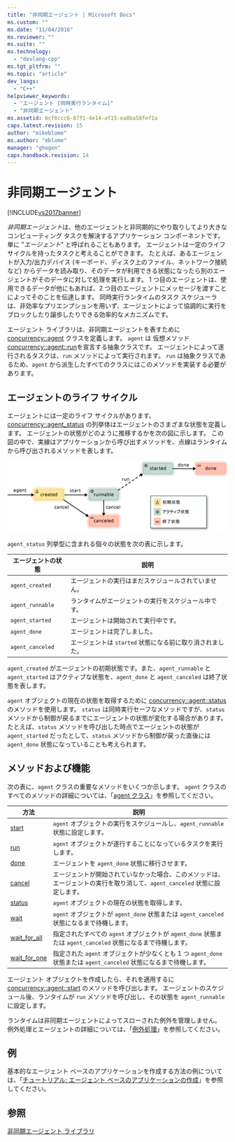 ```yaml
---
title: "非同期エージェント | Microsoft Docs"
ms.custom: ""
ms.date: "11/04/2016"
ms.reviewer: ""
ms.suite: ""
ms.technology: 
  - "devlang-cpp"
ms.tgt_pltfrm: ""
ms.topic: "article"
dev_langs: 
  - "C++"
helpviewer_keywords: 
  - "エージェント [同時実行ランタイム]"
  - "非同期エージェント"
ms.assetid: 6cf6ccc6-87f1-4e14-af15-ea8ba58fef1a
caps.latest.revision: 15
author: "mikeblome"
ms.author: "mblome"
manager: "ghogen"
caps.handback.revision: 14
---
```

# 非同期エージェント
[!INCLUDE[vs2017banner](../../assembler/inline/includes/vs2017banner.md)]

*非同期エージェント*は、他のエージェントと非同期的にやり取りしてより大きなコンピューティング タスクを解決するアプリケーション コンポーネントです。単に "*エージェント*" と呼ばれることもあります。  エージェントは一定のライフ サイクルを持ったタスクと考えることができます。  たとえば、あるエージェントが入力\/出力デバイス \(キーボード、ディスク上のファイル、ネットワーク接続など\) からデータを読み取り、そのデータが利用できる状態になったら別のエージェントがそのデータに対して処理を実行します。  1 つ目のエージェントは、使用できるデータが他にもあれば、2 つ目のエージェントにメッセージを渡すことによってそのことを伝達します。  同時実行ランタイムのタスク スケジューラは、非効率なプリエンプションを用いず、エージェントによって協調的に実行をブロックしたり譲歩したりできる効率的なメカニズムです。  
  
 エージェント ライブラリは、非同期エージェントを表すために [concurrency::agent](../../parallel/concrt/reference/agent-class.md) クラスを定義します。  `agent` は 仮想メソッド [concurrency::agent::run](../Topic/agent::run%20Method.md)を宣言する抽象クラスです。  エージェントによって遂行されるタスクは、`run` メソッドによって実行されます。  `run` は抽象クラスであるため、`agent` から派生したすべてのクラスにはこのメソッドを実装する必要があります。  
  
## エージェントのライフ サイクル  
 エージェントには一定のライフ サイクルがあります。  [concurrency::agent\_status](../Topic/agent_status%20Enumeration.md) の列挙体はエージェントのさまざまな状態を定義します。  エージェントの状態がどのように推移するかを次の図に示します。  この図の中で、実線はアプリケーションから呼び出すメソッドを、点線はランタイムから呼び出されるメソッドを表します。  
  
 ![エージェントの状態ダイアグラム](../../parallel/concrt/media/agentstate.png "AgentState")  
  
 `agent_status` 列挙型に含まれる個々の状態を次の表に示します。  
  
|エージェントの状態|説明|  
|---------------|--------|  
|`agent_created`|エージェントの実行はまだスケジュールされていません。|  
|`agent_runnable`|ランタイムがエージェントの実行をスケジュール中です。|  
|`agent_started`|エージェントは開始されて実行中です。|  
|`agent_done`|エージェントは完了しました。|  
|`agent_canceled`|エージェントは `started` 状態になる前に取り消されました。|  
  
 `agent_created` がエージェントの初期状態です。また、`agent_runnable` と `agent_started` はアクティブな状態を、`agent_done` と `agent_canceled` は終了状態を表します。  
  
 `agent` オブジェクトの現在の状態を取得するために [concurrency::agent::status](../Topic/agent::status%20Method.md) のメソッドを使用します。  `status` は同時実行セーフなメソッドですが、`status` メソッドから制御が戻るまでにエージェントの状態が変化する場合があります。  たとえば、`status` メソッドを呼び出した時点でエージェントの状態が `agent_started` だったとして、`status` メソッドから制御が戻った直後には `agent_done` 状態になっていることも考えられます。  
  
## メソッドおよび機能  
 次の表に、`agent` クラスの重要なメソッドをいくつか示します。  `agent` クラスのすべてのメソッドの詳細については、「[agent クラス](../../parallel/concrt/reference/agent-class.md)」を参照してください。  
  
|方法|説明|  
|--------|--------|  
|[start](../Topic/agent::start%20Method.md)|`agent` オブジェクトの実行をスケジュールし、`agent_runnable` 状態に設定します。|  
|[run](../Topic/agent::run%20Method.md)|`agent` オブジェクトが遂行することになっているタスクを実行します。|  
|[done](../Topic/agent::done%20Method.md)|エージェントを `agent_done` 状態に移行させます。|  
|[cancel](../Topic/agent::cancel%20Method.md)|エージェントが開始されていなかった場合、このメソッドは、エージェントの実行を取り消して、`agent_canceled` 状態に設定します。|  
|[status](../Topic/agent::status%20Method.md)|`agent` オブジェクトの現在の状態を取得します。|  
|[wait](../Topic/agent::wait%20Method.md)|`agent` オブジェクトが `agent_done` 状態または `agent_canceled` 状態になるまで待機します。|  
|[wait\_for\_all](../Topic/agent::wait_for_all%20Method.md)|指定されたすべての `agent` オブジェクトが `agent_done` 状態または `agent_canceled` 状態になるまで待機します。|  
|[wait\_for\_one](../Topic/agent::wait_for_one%20Method.md)|指定された `agent` オブジェクトが少なくとも 1 つ `agent_done` 状態または `agent_canceled` 状態になるまで待機します。|  
  
 エージェント オブジェクトを作成したら、それを適用するに [concurrency::agent::start](../Topic/agent::start%20Method.md) のメソッドを呼び出します。  エージェントのスケジュール後、ランタイムが `run` メソッドを呼び出し、その状態を `agent_runnable` に設定します。  
  
 ランタイムは非同期エージェントによってスローされた例外を管理しません。  例外処理とエージェントの詳細については、「[例外処理](../Topic/Exception%20Handling%20in%20the%20Concurrency%20Runtime.md)」を参照してください。  
  
## 例  
 基本的なエージェント ベースのアプリケーションを作成する方法の例については、「[チュートリアル: エージェント ベースのアプリケーションの作成](../../parallel/concrt/walkthrough-creating-an-agent-based-application.md)」を参照してください。  
  
## 参照  
 [非同期エージェント ライブラリ](../../parallel/concrt/asynchronous-agents-library.md)